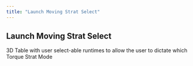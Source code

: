 ```yaml
---
title: "Launch Moving Strat Select"
---
```


## Launch Moving Strat Select&nbsp;


&#51;D Table with user select-able runtimes to allow the user to dictate which Torque Strat Mode
